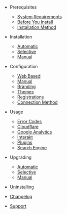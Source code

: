 * Prerequisites

  * [System Requirements](requirements.md)
  * [Before You Install](before.md)
  * [Installation Method](install-method.md)

* Installation

  * [Automatic](auto-install.md)
  * [Selective](select-install.md)
  * [Manual](manual-install.md)
  
* Configuration

  * [Web Based](web-config.md)
  * [Manual](manual-config.md)
  * [Branding](branding.md)
  * [Themes](themes.md)
  * [Registrations](registrations.md)
  * [Connection Method](connection-method.md)

* Usage

  * [Error Codes](errors.md)
  * [Cloudflare](cloudflare.md)
  * [Google Analytics](ga.md)
  * [Interakt](interakt.md)
  * [Plugins](plugins.md)
  * [Search Engine](search-engine.md)

* Upgrading

  * [Automatic](auto-upgrade.md)
  * [Selective](select-upgrade.md)
  * [Manual](manual-upgrade.md)

* [Uninstalling](uninstall.md)
* [Changelog](changelog.md)
* [Support](support.md)
